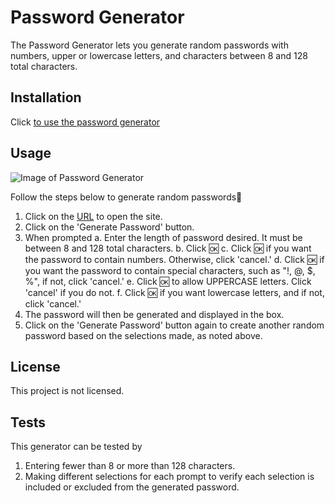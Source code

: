 # Password Generator

The Password Generator lets you generate random passwords with numbers, upper or lowercase letters, and characters between 8 and 128 total characters.

## Installation

Click [to use the password generator](https://hrkoren.github.io/passwordgenerator/)

## Usage

![Image of Password Generator](../Assets/images.genpassword.PNG)

Follow the steps below to generate random passwords🔢 
1. Click on the [URL](https://hrkoren.github.io/passwordgenerator/) to open the site.
2. Click on the 'Generate Password' button.
3. When prompted
   a. Enter the length of password desired. It must be between 8 and 128 total characters.
   b. Click 🆗
   c. Click 🆗 if you want the password to contain numbers. Otherwise, click 'cancel.'
   d. Click 🆗 if you want the password to contain special characters, such as "!, @, $, %", if not, click 'cancel.'
   e. Click 🆗 to allow UPPERCASE letters. Click 'cancel' if you do not.
   f. Click 🆗 if you want lowercase letters, and if not, click 'cancel.'
4. The password will then be generated and displayed in the box.
5. Click on the 'Generate Password' button again to create another random password based on the selections made, as noted above.

## License

This project is not licensed.

## Tests

This generator can be tested by
1. Entering fewer than 8 or more than 128 characters.
2. Making different selections for each prompt to verify each selection is included or excluded from the generated password.